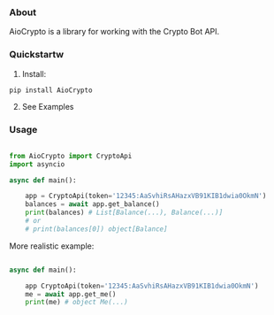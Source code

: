 ### About

AioCrypto is a library for working with the Crypto Bot API.

### Quickstartw

1. Install:

```bash
pip install AioCrypto
```

2. See Examples

### Usage

```python

from AioCrypto import CryptoApi
import asyncio

async def main():

    app = CryptoApi(token='12345:AaSvhiRsAHazxVB91KIB1dwia0OkmN')
    balances = await app.get_balance()
    print(balances) # List[Balance(...), Balance(...)]
    # or 
    # print(balances[0]) object[Balance]

```

More realistic example:

```python

async def main():

    app CryptoApi(token='12345:AaSvhiRsAHazxVB91KIB1dwia0OkmN')
    me = await app.get_me()
    print(me) # object Me(...)



```